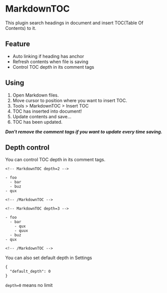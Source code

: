 # MarkdownTOC

This plugin search headings in document and insert TOC(Table Of Contents) to it.

## Feature

- Auto linking if heading has anchor
- Refresh contents when file is saving
- Control TOC depth in its comment tags

## Using

1. Open Markdown files.
2. Move cursor to position where you want to insert TOC.
3. Tools > MarkdownTOC > Insert TOC
4. TOC has inserted into document!
5. Update contents and save...
6. TOC has been updated.

***Don't remove the comment tags if you want to update every time saving.***


## Depth control

You can control TOC depth in its comment tags.

```
<!-- MarkdownTOC depth=2 -->

- foo
  - bar
  - buz
- qux

<!-- /MarkdownTOC -->
```
```
<!-- MarkdownTOC depth=3 -->

- foo
  - bar
    - qux
    - quux
  - buz
- qux

<!-- /MarkdownTOC -->
```

You can also set default depth in Settings

```
{
  "default_depth": 0
}
```

`depth=0` means no limit
